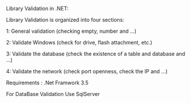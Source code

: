 Library Validation in .NET:

Library Validation is organized into four sections:

1: General validation (checking empty, number and ...)

2: Validate Windows (check for drive, flash attachment, etc.)

3: Validate the database (check the existence of a table and database and ...)

4: Validate the network (check port openness, check the IP and ...)

Requirements :
.Net Framwork 3.5

For DataBase Validation Use SqlServer


